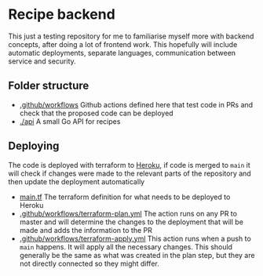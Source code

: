 # Recipe backend

This just a testing repository for me to familiarise myself more with backend concepts, after doing a lot of frontend work. This hopefully will include automatic deployments, separate languages, communication between service and security.

## Folder structure

* [.github/workflows](.github/workflows) Github actions defined here that test code in PRs and check that the proposed code can be deployed
* [./api](./api) A small Go API for recipes

## Deploying

The code is deployed with terraform to [Heroku](heroku.com), if code is merged to `main` it will check if changes were made to the relevant parts of the repository and then update the deployment automatically

* [main.tf](./main.tf) The terraform definition for what needs to be deployed to Heroku
* [.github/workflows/terraform-plan.yml](.github/workflows/terraform-plan.yml) The action runs on any PR to master and will determine the changes to the deployment that will be made and adds the information to the PR
* [.github/workflows/terraform-apply.yml](.github/workflows/terraform-apply.yml) This action runs when a push to `main` happens. It will apply all the necessary changes. This should generally be the same as what was created in the plan step, but they are not directly connected so they might differ.